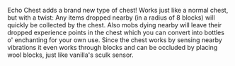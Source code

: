 Echo Chest adds a brand new type of chest! Works just like a normal chest, but with a twist: Any items dropped nearby (in a radius of 8 blocks) will quickly be collected by the chest. Also mobs dying nearby will leave their dropped experience points in the chest which you can convert into bottles o' enchanting for your own use. Since the chest works by sensing nearby vibrations it even works through blocks and can be occluded by placing wool blocks, just like vanilla's sculk sensor.